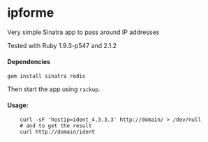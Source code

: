 ipforme
=======

Very simple Sinatra app to pass around IP addresses

Tested with Ruby 1.9.3-p547 and 2.1.2

#### Dependencies

``` gem install sinatra redis ```

Then start the app using `rackup`.

#### Usage: 

``` 
    curl -sF 'hostip=ident_4.3.3.3' http://domain/ > /dev/null
    # and to get the result 
    curl http://domain/ident
```
